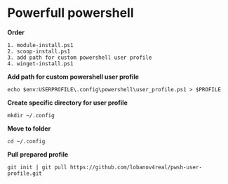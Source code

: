 # Powerfull powershell  
**Order**
~~~
1. module-install.ps1  
2. scoop-install.ps1
3. add path for custom powershell user profile
4. winget-install.ps1
~~~
**Add path for custom powershell user profile**  
```
echo $env:USERPROFILE\.config\powershell\user_profile.ps1 > $PROFILE    
```
**Create specific directory for user profile**  
```
mkdir ~/.config  
```
**Move to folder**   
```
cd ~/.config
```
**Pull prepared profile**
```
git init | git pull https://github.com/lobanov4real/pwsh-user-profile.git  
```
